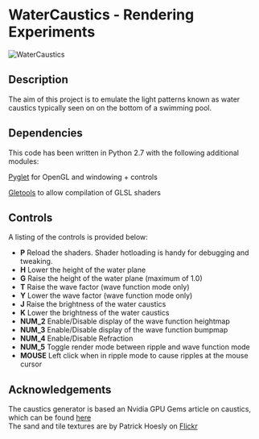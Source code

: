 WaterCaustics - Rendering Experiments
==============================

![WaterCaustics](http://www.bytebash.com/files/watercaustics.png "Water Caustics")

Description
-----------

The aim of this project is to emulate the light patterns known as water caustics
typically seen on on the bottom of a swimming pool. 

Dependencies
------------

This code has been written in Python 2.7 with the following additional modules:

[Pyglet](http://www.pyglet.org/ "Pyglet") for OpenGL and windowing + controls

[Gletools](http://codeflow.org/entries/2009/jul/31/gletools-advanced-pyglet-utilities/ "Gletools") to allow compilation of GLSL shaders

Controls
--------

A listing of the controls is provided below:

+   **P** Reload the shaders. Shader hotloading is handy for debugging and tweaking.
+   **H** Lower the height of the water plane
+   **G** Raise the height of the water plane (maximum of 1.0)
+   **T** Raise the wave factor (wave function mode only)
+   **Y** Lower the wave factor (wave function mode only)
+   **J** Raise the brightness of the water caustics
+   **K** Lower the brightness of the water caustics
+   **NUM_2** Enable/Disable display of the wave function heightmap
+   **NUM_3** Enable/Disable display of the wave function bumpmap
+   **NUM_4** Enable/Disable Refraction
+   **NUM_5** Toggle render mode between ripple and wave function mode
+   **MOUSE** Left click when in ripple mode to cause ripples at the mouse cursor

Acknowledgements
----------------

The caustics generator is based an Nvidia GPU Gems article on caustics, which can be found [here](http://http.developer.nvidia.com/GPUGems/gpugems_ch02.html "GPU Gems")  
The sand and tile textures are by Patrick Hoesly on [Flickr](http://www.flickr.com/photos/zooboing/ "Zooboing") 
